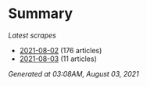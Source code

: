 # Summary
*Latest scrapes*
* [2021-08-02](https://github.com/nuuuwan/news_lk/blob/data/news_lk.2021-08-02.json) (176 articles)
* [2021-08-03](https://github.com/nuuuwan/news_lk/blob/data/news_lk.2021-08-03.json) (11 articles)

*Generated at 03:08AM, August 03, 2021*